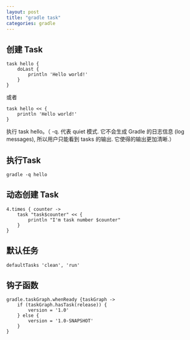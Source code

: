 ```yaml
---
layout: post
title: "gradle task"
categories: gradle
---
```


## 创建 Task

```
task hello {
    doLast {
        println 'Hello world!'
    }
}

```

或者

```
task hello << {
    println 'Hello world!'
}
```

执行 task hello。（ -q. 代表 quiet 模式. 它不会生成 Gradle 的日志信息 (log messages), 所以用户只能看到 tasks 的输出. 它使得的输出更加清晰.）

## 执行Task

```
gradle -q hello
```

## 动态创建 Task

```
4.times { counter ->
    task "task$counter" << {
        println "I'm task number $counter"
    }
}
```

## 默认任务

```
defaultTasks 'clean', 'run'
```

## 钩子函数

```
gradle.taskGraph.whenReady {taskGraph ->
    if (taskGraph.hasTask(release)) {
        version = '1.0'
    } else {
        version = '1.0-SNAPSHOT'
    }
}
```